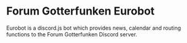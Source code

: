 # Forum Gotterfunken Eurobot

Eurobot is a discord.js bot which provides news, calendar and routing functions to the Forum Gotterfunken Discord server.


